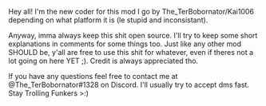 Hey all! I'm the new coder for this mod I go by The_TerBobornator/Kai1006 depending on what platform it is (le stupid and inconsistant).

Anyway, imma always keep this shit open source. I'll try to keep some short explanations in comments for some things too. Just like any other mod SHOULD be, y'all are free to use this shit for whatever, even if theres not a lot going on here YET ;). Credit is always appreciated tho.

If you have any questions feel free to contact me at @The_TerBobornator#1328 on Discord. I'll usually try to accept dms fast. Stay Trolling Funkers >:)
